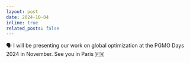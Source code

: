 ```yaml
---
layout: post
date: 2024-10-04
inline: true
related_posts: false
---
```


🗣️ I will be presenting our work on global optimization at the PGMO Days 2024 in November. See you in Paris 🇫🇷